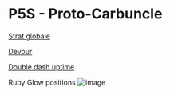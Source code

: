 # P5S - Proto-Carbuncle

[Strat globale](https://www.youtube.com/watch?v=S8OnaLdARxA)

[Devour](https://youtu.be/ogH5TAok5CA)

[Double dash uptime](https://clips.twitch.tv/DifficultQuaintLobsterRuleFive-aDjZMuYBc1EBENVP)

Ruby Glow positions
![image](https://user-images.githubusercontent.com/106151129/195330267-ccaae5ae-a43d-4875-a993-9415bb814980.png)
